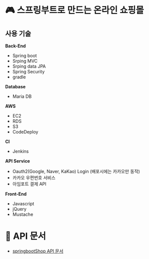 # :video_game: 스프링부트로 만드는 온라인 쇼핑몰

## 사용 기술

**Back-End** 
* Spring boot
* Srping MVC
* Srping data JPA
* Spring Security
* gradle

**Database**
* Maria DB

**AWS**
* EC2
* RDS
* S3
* CodeDeploy

**CI**
* Jenkins

**API Service**
* Oauth2(Google, Naver, KaKao) Login (배포시에는 카카오만 동작)
* 카카오 우편번호 서비스
* 아임포트 결제 API 

**Front-End**
* Javascript
* jQuery
* Mustache

# :link: API 문서
* [springbootShop API 문서](https://github.com/sbdyzjdla/springboot_gameshop/issues/2)
